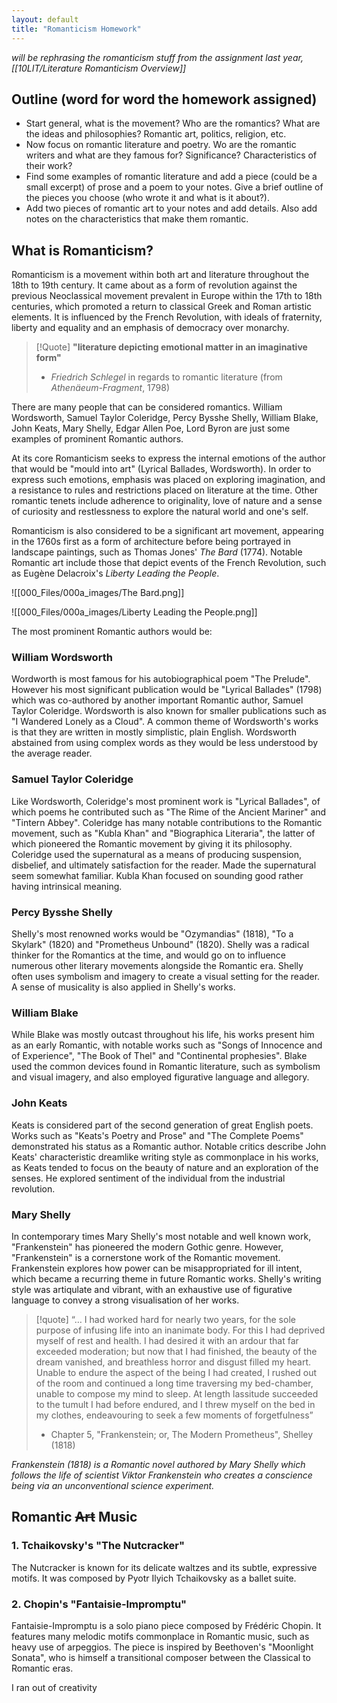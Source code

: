 ```yaml
---
layout: default
title: "Romanticism Homework"
---
```


*will be rephrasing the romanticism stuff from the assignment last year, [[10LIT/Literature Romanticism Overview]]*

## Outline (word for word the homework assigned)
- Start general, what is the movement? Who are the romantics? What are the ideas and philosophies? Romantic art, politics, religion, etc.
- Now focus on romantic literature and poetry. Wo are the romantic writers and what are they famous for? Significance? Characteristics of their work?
- Find some examples of romantic literature and add a piece (could be a small excerpt) of prose and a poem to your notes. Give a brief outline of the pieces you choose (who wrote it and what is it about?).
- Add two pieces of romantic art to your notes and add details. Also add notes on the characteristics that make them romantic.

## What is Romanticism?

Romanticism is a movement within both art and literature throughout the 18th to 19th century. It came about as a form of revolution against the previous Neoclassical movement prevalent in Europe within the 17th to 18th centuries, which promoted a return to classical Greek and Roman artistic elements. It is influenced by the French Revolution, with ideals of fraternity, liberty and equality and an emphasis of democracy over monarchy.

> [!Quote]
> **"literature depicting emotional matter in an imaginative form"**
> - *Friedrich Schlegel* in regards to romantic literature (from *Athenäeum-Fragment*, 1798)

There are many people that can be considered romantics. William Wordsworth, Samuel Taylor Coleridge, Percy Bysshe Shelly, William Blake, John Keats, Mary Shelly, Edgar Allen Poe, Lord Byron are just some examples of prominent Romantic authors. 

At its core Romanticism seeks to express the internal emotions of the author that would be "mould into art" (Lyrical Ballades, Wordsworth). In order to express such emotions, emphasis was placed on exploring imagination, and a resistance to rules and restrictions placed on literature at the time. Other romantic tenets include adherence to originality, love of nature and a sense of curiosity and restlessness to explore the natural world and one's self.

Romanticism is also considered to be a significant art movement, appearing in the 1760s first as a form of architecture before being portrayed in landscape paintings, such as Thomas Jones' *The Bard* (1774). Notable Romantic art include those that depict events of the French Revolution, such as Eugène Delacroix's *Liberty Leading the People*. 

![[000_Files/000a_images/The Bard.png]]

![[000_Files/000a_images/Liberty Leading the People.png]]

The most prominent Romantic authors would be:
### William Wordsworth
Wordworth is most famous for his autobiographical poem "The Prelude". However his most significant publication would be "Lyrical Ballades" (1798) which was co-authored by another important Romantic author, Samuel Taylor Coleridge. Wordsworth is also known for smaller publications such as "I Wandered Lonely as a Cloud". A common theme of Wordsworth's works is that they are written in mostly simplistic, plain English. Wordsworth abstained from using complex words as they would be less understood by the average reader.

### Samuel Taylor Coleridge
Like Wordsworth, Coleridge's most prominent work is "Lyrical Ballades", of which poems he contributed such as "The Rime of the Ancient Mariner" and "Tintern Abbey". Coleridge has many notable contributions to the Romantic movement, such as "Kubla Khan" and "Biographica Literaria", the latter of which pioneered the Romantic movement by giving it its philosophy. Coleridge used the supernatural as a means of producing suspension, disbelief, and ultimately satisfaction for the reader. Made the supernatural seem somewhat familiar. Kubla Khan focused on sounding good rather having intrinsical meaning.

### Percy Bysshe Shelly 
Shelly's most renowned works would be "Ozymandias" (1818), "To a Skylark" (1820) and "Prometheus Unbound" (1820). Shelly was a radical thinker for the Romantics at the time, and would go on to influence numerous other literary movements alongside the Romantic era. Shelly often uses symbolism and imagery to create a visual setting for the reader. A sense of musicality is  also applied in Shelly's  works.

### William Blake
While Blake was mostly outcast throughout his life, his works present him as an early Romantic, with notable works such as "Songs of Innocence and of Experience", "The Book of Thel" and "Continental prophesies". Blake used the common devices found in Romantic literature, such as symbolism and visual imagery, and also employed figurative language and allegory.

### John Keats
Keats is considered part of the second generation of great English poets. Works such as "Keats's Poetry and Prose" and "The Complete Poems" demonstrated his status as a Romantic author. Notable critics describe John Keats' characteristic dreamlike writing style as commonplace in his works, as Keats tended to focus on the beauty of nature and an exploration of the senses. He explored sentiment of the individual from the industrial revolution.

### Mary Shelly
In contemporary times Mary Shelly's most notable and well known work, "Frankenstein" has pioneered the modern Gothic genre. However, "Frankenstein" is a cornerstone work of the Romantic movement. Frankenstein explores how power can be misappropriated for ill intent, which became a recurring theme in future Romantic works. Shelly's writing style was artiqulate and vibrant, with an exhaustive use of figurative language to convey a strong visualisation of her works.


> [!quote] 
> “… I had worked hard for nearly two years, for the sole purpose of infusing life into an inanimate body. For this I had deprived myself of rest and health. I had desired it with an ardour that far exceeded moderation; but now that I had finished, the beauty of the dream vanished, and breathless horror and disgust filled my heart. Unable to endure the aspect of the being I had created, I rushed out of the room and continued a long time traversing my bed-chamber, unable to compose my mind to sleep. At length lassitude succeeded to the tumult I had before endured, and I threw myself on the bed in my clothes, endeavouring to seek a few moments of forgetfulness”
> - Chapter 5, "Frankenstein; or, The Modern Prometheus", Shelley (1818)

*Frankenstein (1818) is a Romantic novel authored by Mary Shelly which follows the life of scientist Viktor Frankenstein who creates a conscience being via an unconventional science experiment.*

## Romantic ~~Art~~ Music

### 1. Tchaikovsky's "The Nutcracker"
The Nutcracker is known for its delicate waltzes and its subtle, expressive motifs. It was composed by Pyotr Ilyich Tchaikovsky as a ballet suite. 

### 2. Chopin's "Fantaisie-Impromptu"
Fantaisie-Impromptu is a solo piano piece composed  by Frédéric Chopin. It features many melodic motifs commonplace in Romantic music, such as heavy use of arpeggios. The piece is inspired by Beethoven's "Moonlight Sonata", who is himself a transitional composer between the Classical to Romantic eras. 

I ran out of creativity

